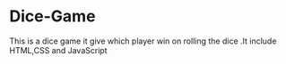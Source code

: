 # Dice-Game
This is a dice game it give which player win on rolling the dice .It include HTML,CSS and JavaScript
